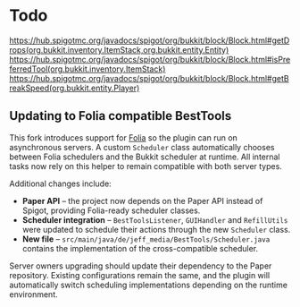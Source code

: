 # Todo
https://hub.spigotmc.org/javadocs/spigot/org/bukkit/block/Block.html#getDrops(org.bukkit.inventory.ItemStack,org.bukkit.entity.Entity)
https://hub.spigotmc.org/javadocs/spigot/org/bukkit/block/Block.html#isPreferredTool(org.bukkit.inventory.ItemStack)
https://hub.spigotmc.org/javadocs/spigot/org/bukkit/block/Block.html#getBreakSpeed(org.bukkit.entity.Player)

## Updating to Folia compatible BestTools

This fork introduces support for [Folia](https://github.com/PaperMC/Folia) so the plugin can run on asynchronous servers. A custom `Scheduler` class automatically chooses between Folia schedulers and the Bukkit scheduler at runtime. All internal tasks now rely on this helper to remain compatible with both server types.

Additional changes include:

- **Paper API** – the project now depends on the Paper API instead of Spigot, providing Folia-ready scheduler classes.
- **Scheduler integration** – `BestToolsListener`, `GUIHandler` and `RefillUtils` were updated to schedule their actions through the new `Scheduler` class.
- **New file** – `src/main/java/de/jeff_media/BestTools/Scheduler.java` contains the implementation of the cross-compatible scheduler.

Server owners upgrading should update their dependency to the Paper repository. Existing configurations remain the same, and the plugin will automatically switch scheduling implementations depending on the runtime environment.
